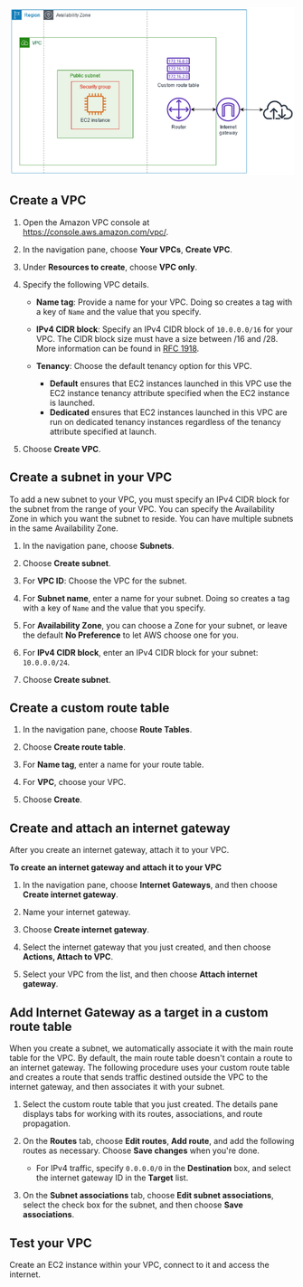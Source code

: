 ![.guides/img/vpc1](./vpc1.png)


## Create a VPC

1. Open the Amazon VPC console at [https://console\.aws\.amazon\.com/vpc/](https://console.aws.amazon.com/vpc).

2. In the navigation pane, choose **Your VPCs**, **Create VPC**\.

3. Under **Resources to create**, choose **VPC only**\.

4. Specify the following VPC details\.
    + **Name tag**: Provide a name for your VPC\. Doing so creates a tag with a key of `Name` and the value that you specify\.
    + **IPv4 CIDR block**: Specify an IPv4 CIDR block of `10.0.0.0/16` for your VPC\. The CIDR block size must have a size between /16 and /28\. More information can be found in [RFC 1918](http://www.faqs.org/rfcs/rfc1918.html).

    + **Tenancy**: Choose the default tenancy option for this VPC\.
        + **Default** ensures that EC2 instances launched in this VPC use the EC2 instance tenancy attribute specified when the EC2 instance is launched\.
        + **Dedicated** ensures that EC2 instances launched in this VPC are run on dedicated tenancy instances regardless of the tenancy attribute specified at launch\.

5. Choose **Create VPC**\.


## Create a subnet in your VPC

To add a new subnet to your VPC, you must specify an IPv4 CIDR block for the subnet from the range of your VPC\. You can specify the Availability Zone in which you want the subnet to reside\. You can have multiple subnets in the same Availability Zone\.

1. In the navigation pane, choose **Subnets**\.

2. Choose **Create subnet**\.

3. For **VPC ID**: Choose the VPC for the subnet\.

4. For **Subnet name**, enter a name for your subnet\. Doing so creates a tag with a key of `Name` and the value that you specify\.

5. For **Availability Zone**, you can choose a Zone for your subnet, or leave the default **No Preference** to let AWS choose one for you\.

6. For **IPv4 CIDR block**, enter an IPv4 CIDR block for your subnet\: `10.0.0.0/24`\.

7. Choose **Create subnet**\.

## Create a custom route table

1. In the navigation pane, choose **Route Tables**\.

2. Choose **Create route table**\.

3. For **Name tag**, enter a name for your route table\.

4. For **VPC**, choose your VPC\.

5. Choose **Create**\.


## Create and attach an internet gateway

After you create an internet gateway, attach it to your VPC\.

**To create an internet gateway and attach it to your VPC**

1. In the navigation pane, choose **Internet Gateways**, and then choose **Create internet gateway**\.

2. Name your internet gateway\.

3. Choose **Create internet gateway**\.

4. Select the internet gateway that you just created, and then choose **Actions, Attach to VPC**\.

5. Select your VPC from the list, and then choose **Attach internet gateway**\.


## Add Internet Gateway as a target in a custom route table

When you create a subnet, we automatically associate it with the main route table for the VPC\. By default, the main route table doesn't contain a route to an internet gateway\. The following procedure uses your custom route table and creates a route that sends traffic destined outside the VPC to the internet gateway, and then associates it with your subnet\.

1. Select the custom route table that you just created\. The details pane displays tabs for working with its routes, associations, and route propagation\.

2. On the **Routes** tab, choose **Edit routes**, **Add route**, and add the following routes as necessary\. Choose **Save changes** when you're done\.
    + For IPv4 traffic, specify `0.0.0.0/0` in the **Destination** box, and select the internet gateway ID in the **Target** list\.

3. On the **Subnet associations** tab, choose **Edit subnet associations**, select the check box for the subnet, and then choose **Save associations**\.


## Test your VPC

Create an EC2 instance within your VPC, connect to it and access the internet.

